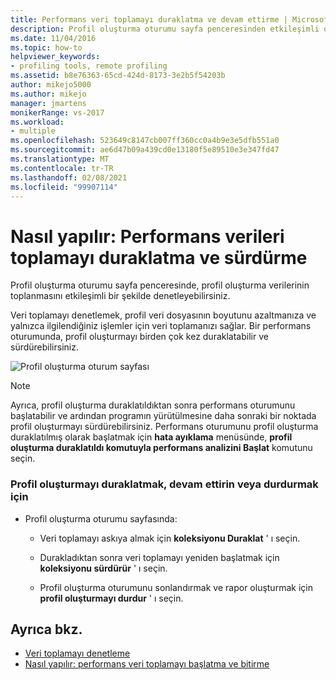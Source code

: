```yaml
---
title: Performans veri toplamayı duraklatma ve devam ettirme | Microsoft Docs
description: Profil oluşturma oturumu sayfa penceresinden etkileşimli olarak profil oluşturma verilerinin toplanmasını nasıl denetleyebileceğinizi öğrenin.
ms.date: 11/04/2016
ms.topic: how-to
helpviewer_keywords:
- profiling tools, remote profiling
ms.assetid: b8e76363-65cd-424d-8173-3e2b5f54203b
author: mikejo5000
ms.author: mikejo
manager: jmartens
monikerRange: vs-2017
ms.workload:
- multiple
ms.openlocfilehash: 523649c8147cb007ff360cc0a4b9e3e5dfb551a0
ms.sourcegitcommit: ae6d47b09a439cd0e13180f5e89510e3e347fd47
ms.translationtype: MT
ms.contentlocale: tr-TR
ms.lasthandoff: 02/08/2021
ms.locfileid: "99907114"
---
```

# <a name="how-to-pause-and-resume-performance-data-collection"></a>Nasıl yapılır: Performans verileri toplamayı duraklatma ve sürdürme
Profil oluşturma oturumu sayfa penceresinde, profil oluşturma verilerinin toplanmasını etkileşimli bir şekilde denetleyebilirsiniz.

 Veri toplamayı denetlemek, profil veri dosyasının boyutunu azaltmanıza ve yalnızca ilgilendiğiniz işlemler için veri toplamanızı sağlar. Bir performans oturumunda, profil oluşturmayı birden çok kez duraklatabilir ve sürdürebilirsiniz.

 ![Profil oluşturma oturum sayfası](../profiling/media/prof_profilingsessionpage.png "PROF_ProfilingSessionPage")

> [!NOTE]
> Ayrıca, profil oluşturma duraklatıldıktan sonra performans oturumunu başlatabilir ve ardından programın yürütülmesine daha sonraki bir noktada profil oluşturmayı sürdürebilirsiniz. Performans oturumunu profil oluşturma duraklatılmış olarak başlatmak için **hata ayıklama** menüsünde, **profil oluşturma duraklatıldı komutuyla performans analizini Başlat** komutunu seçin.

### <a name="to-pause--resume-or-stop-profiling"></a>Profil oluşturmayı duraklatmak, devam ettirin veya durdurmak için

- Profil oluşturma oturumu sayfasında:

  - Veri toplamayı askıya almak için **koleksiyonu Duraklat** ' ı seçin.

  - Durakladıktan sonra veri toplamayı yeniden başlatmak için **koleksiyonu sürdürür** ' ı seçin.

  - Profil oluşturma oturumunu sonlandırmak ve rapor oluşturmak için **profil oluşturmayı durdur** ' ı seçin.

## <a name="see-also"></a>Ayrıca bkz.
- [Veri toplamayı denetleme](../profiling/controlling-data-collection.md)
- [Nasıl yapılır: performans veri toplamayı başlatma ve bitirme](../profiling/how-to-start-and-end-performance-data-collection.md)
